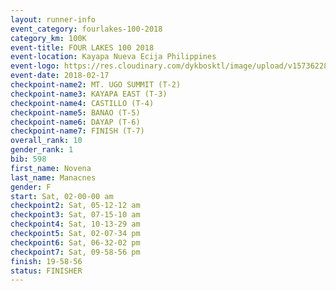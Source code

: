 ```yaml
---
layout: runner-info 
event_category: fourlakes-100-2018 
category_km: 100K 
event-title: FOUR LAKES 100 2018 
event-location: Kayapa Nueva Ecija Philippines 
event-logo: https://res.cloudinary.com/dykbosktl/image/upload/v1573622832/Logo/logo_1_hdutmh.jpg 
event-date: 2018-02-17 
checkpoint-name2: MT. UGO SUMMIT (T-2) 
checkpoint-name3: KAYAPA EAST (T-3) 
checkpoint-name4: CASTILLO (T-4) 
checkpoint-name5: BANAO (T-5) 
checkpoint-name6: DAYAP (T-6) 
checkpoint-name7: FINISH (T-7) 
overall_rank: 10
gender_rank: 1
bib: 598
first_name: Novena
last_name: Manacnes
gender: F
start: Sat, 02-00-00 am
checkpoint2: Sat, 05-12-12 am
checkpoint3: Sat, 07-15-10 am
checkpoint4: Sat, 10-13-29 am
checkpoint5: Sat, 02-07-34 pm
checkpoint6: Sat, 06-32-02 pm
checkpoint7: Sat, 09-58-56 pm
finish: 19-58-56
status: FINISHER
---
```

